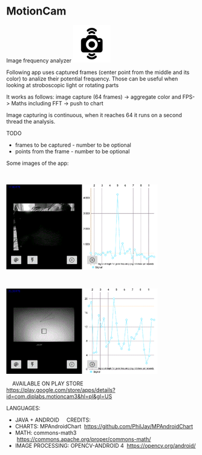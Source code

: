 # MotionCam
Image frequency analyzer
<img src="motioncamicon.png" width="100" />

Following app uses captured frames (center point from the middle and its color) to analize their potential frequency. Those can be useful when looking at stroboscopic light or rotating parts

It works as follows:
image capture (64 frames) -> aggregate color and FPS-> Maths including FFT -> push to chart

Image capturing is continuous, when it reaches 64 it runs on a second thread the analysis.

TODO
* frames to be captured - number to be optional
* points from the frame - number to be optional


Some images of the app:


<BR><BR>
<img src="20211030_143553.gif" width="400" />

  <BR><BR>
<img src="20211030_143704.gif" width="400" />

  
  AVAILABLE ON PLAY STORE
 
  https://play.google.com/store/apps/details?id=com.diplabs.motioncam3&hl=pl&gl=US


LANGUAGES:
* JAVA + ANDROID
    
CREDITS:
* CHARTS: MPAndroidChart  https://github.com/PhilJay/MPAndroidChart
* MATH: commons-math3  https://commons.apache.org/proper/commons-math/
* IMAGE PROCESSING: OPENCV-ANDROID 4  https://opencv.org/android/
